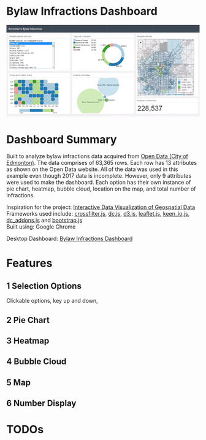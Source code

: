 # Bylaw Infractions Dashboard
![](bylaw-infractions.gif)

# Dashboard Summary
Built to analyze bylaw infractions data acquired from [Open Data (City of Edmonton)](https://data.edmonton.ca/Community-Services/Bylaw-Infractions/xgwu-c37w). The data comprises of 63,365 rows. Each row has 13 attributes as shown on the Open Data website. All of the data was used in this example even though 2017 data is incomplete. However, only 9 attributes were used to make the dashboard. Each option has their own instance of pie chart, heatmap, bubble cloud, location on the map, and total number of infractions.

Inspiration for the project: [Interactive Data Visualization of Geospatial Data](http://adilmoujahid.com/posts/2016/08/interactive-data-visualization-geospatial-d3-dc-leaflet-python/)<br>
Frameworks used include: [crossfilter.js](http://square.github.io/crossfilter/), [dc.js](https://dc-js.github.io/dc.js/), [d3.js](https://d3js.org/), [leaflet.js](http://leafletjs.com/), [keen_io.js](https://keen.github.io/dashboards/), [dc_addons.js](https://github.com/Intellipharm/dc-addons) and [bootstrap.js](https://getbootstrap.com/docs/3.3/javascript/)<br>
Built using: Google Chrome

Desktop Dashboard: [Bylaw Infractions Dashboard](https://mikelotis.github.io/Edmonton-Bylaw-Infractions/)

# Features
## 1 Selection Options
Clickable options, key up and down,
## 2 Pie Chart
## 3 Heatmap
## 4 Bubble Cloud
## 5 Map
## 6 Number Display
# TODOs
